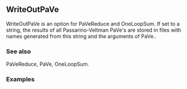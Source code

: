 ##  WriteOutPaVe 

WriteOutPaVe is an option for PaVeReduce and OneLoopSum. If set to a string, the results of all Passarino-Veltman PaVe's are stored in files with names generated from this string and the arguments of PaVe..

###  See also 

PaVeReduce, PaVe, OneLoopSum.

###  Examples 